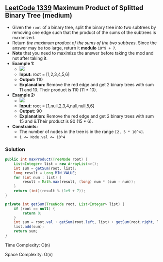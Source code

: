 ## [LeetCode 1339](https://leetcode.com/problems/maximum-product-of-splitted-binary-tree/) Maximum Product of Splitted Binary Tree (medium)

- Given the `root` of a binary tree, split the binary tree into two subtrees by removing one edge such that the product of the sums of the subtrees is maximized.
- Return _the maximum product of the sums of the two subtrees_. Since the answer may be too large, return it **modulo** `10^9 + 7`.
- **Note** that you need to maximize the answer before taking the mod and not after taking it.
- **Example 1:**
    - <img src="https://assets.leetcode.com/uploads/2020/01/21/sample_1_1699.png"  />
    - **Input:** root = [1,2,3,4,5,6]
    - **Output:** 110
    - **Explanation:** Remove the red edge and get 2 binary trees with sum 11 and 10. Their product is 110 (11 * 10).
- **Example 2:**
    - <img src="https://assets.leetcode.com/uploads/2020/01/21/sample_2_1699.png"  />
    - **Input:** root = [1,null,2,3,4,null,null,5,6]
    - **Output:** 90
    - **Explanation:** Remove the red edge and get 2 binary trees with sum 15 and 6.Their product is 90 (15 * 6).
- **Constraints:**
    -   The number of nodes in the tree is in the range `[2, 5 * 10^4]`.
    -   `1 <= Node.val <= 10^4`

### Solution

```java
public int maxProduct(TreeNode root) {
    List<Integer> list = new ArrayList<>();
    int sum = getSum(root, list);
    long result = Long.MIN_VALUE;
    for (int num : list) {
        result = Math.max(result, (long) num * (sum - num));
    }
    return (int)(result % (1e9 + 7));
}

private int getSum(TreeNode root, List<Integer> list) {
    if (root == null) {
        return 0;
    }
    int sum = root.val + getSum(root.left, list) + getSum(root.right, list);
    list.add(sum);
    return sum;
}
```

Time Complexity: O(n)

Space Complexity: O(n)